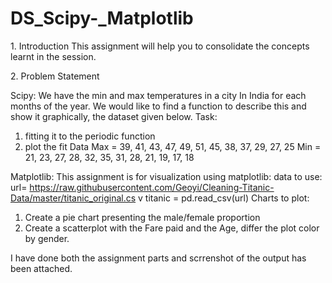 # DS_Scipy-_Matplotlib

1.​ Introduction
This assignment will help you to consolidate the concepts learnt in the session.

2.​ Problem Statement

Scipy:
We have the min and max temperatures in a city In India for each months of the year.
We would like to find a function to describe this and show it graphically, the dataset
given below.
Task:
1. fitting it to the periodic function
2. plot the fit
Data
Max = 39, 41, 43, 47, 49, 51, 45, 38, 37, 29, 27, 25
Min = 21, 23, 27, 28, 32, 35, 31, 28, 21, 19, 17, 18

Matplotlib:
This assignment is for visualization using matplotlib:
data to use:
url=
https://raw.githubusercontent.com/Geoyi/Cleaning-Titanic-Data/master/titanic_original.cs
v
titanic = pd.read_csv(url)
Charts to plot:
1. Create a pie chart presenting the male/female proportion
2. Create a scatterplot with the Fare paid and the Age, differ the plot color by gender.

I have done both the assignment parts and scrrenshot of the output has been attached.
